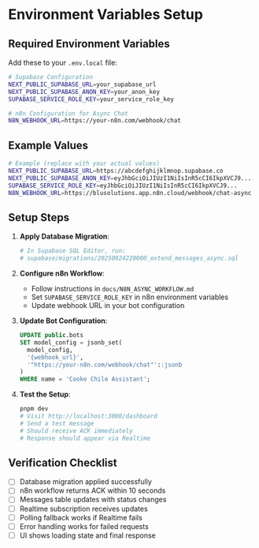 # Environment Variables Setup

## Required Environment Variables

Add these to your `.env.local` file:

```bash
# Supabase Configuration
NEXT_PUBLIC_SUPABASE_URL=your_supabase_url
NEXT_PUBLIC_SUPABASE_ANON_KEY=your_anon_key
SUPABASE_SERVICE_ROLE_KEY=your_service_role_key

# n8n Configuration for Async Chat
N8N_WEBHOOK_URL=https://your-n8n.com/webhook/chat
```

## Example Values

```bash
# Example (replace with your actual values)
NEXT_PUBLIC_SUPABASE_URL=https://abcdefghijklmnop.supabase.co
NEXT_PUBLIC_SUPABASE_ANON_KEY=eyJhbGciOiJIUzI1NiIsInR5cCI6IkpXVCJ9...
SUPABASE_SERVICE_ROLE_KEY=eyJhbGciOiJIUzI1NiIsInR5cCI6IkpXVCJ9...
N8N_WEBHOOK_URL=https://blusolutions.app.n8n.cloud/webhook/chat-async
```

## Setup Steps

1. **Apply Database Migration**:
   ```bash
   # In Supabase SQL Editor, run:
   # supabase/migrations/20250924220000_extend_messages_async.sql
   ```

2. **Configure n8n Workflow**:
   - Follow instructions in `docs/N8N_ASYNC_WORKFLOW.md`
   - Set `SUPABASE_SERVICE_ROLE_KEY` in n8n environment variables
   - Update webhook URL in your bot configuration

3. **Update Bot Configuration**:
   ```sql
   UPDATE public.bots 
   SET model_config = jsonb_set(
     model_config,
     '{webhook_url}',
     '"https://your-n8n.com/webhook/chat"'::jsonb
   )
   WHERE name = 'Cooke Chile Assistant';
   ```

4. **Test the Setup**:
   ```bash
   pnpm dev
   # Visit http://localhost:3000/dashboard
   # Send a test message
   # Should receive ACK immediately
   # Response should appear via Realtime
   ```

## Verification Checklist

- [ ] Database migration applied successfully
- [ ] n8n workflow returns ACK within 10 seconds  
- [ ] Messages table updates with status changes
- [ ] Realtime subscription receives updates
- [ ] Polling fallback works if Realtime fails
- [ ] Error handling works for failed requests
- [ ] UI shows loading state and final response

